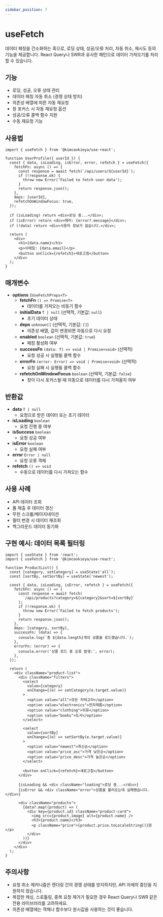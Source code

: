 ```yaml
---
sidebar_position: 7
---
```


# useFetch

데이터 페칭을 간소화하는 훅으로, 로딩 상태, 성공/오류 처리, 자동 취소, 재시도 등의 기능을 제공합니다. React Query나 SWR과 유사한 패턴으로 데이터 가져오기를 처리할 수 있습니다.

## 기능

- 로딩, 성공, 오류 상태 관리
- 데이터 페칭 자동 취소 (경쟁 상태 방지)
- 의존성 배열에 따른 자동 재요청
- 창 포커스 시 자동 재요청 옵션
- 성공/오류 콜백 함수 지원
- 수동 재요청 기능

## 사용법

```tsx
import { useFetch } from '@kimcookieya/use-react';

function UserProfile({ userId }) {
  const { data, isLoading, isError, error, refetch } = useFetch({
    fetchFn: async () => {
      const response = await fetch(`/api/users/${userId}`);
      if (!response.ok) {
        throw new Error('Failed to fetch user data');
      }
      return response.json();
    },
    deps: [userId],
    refetchOnWindowFocus: true,
  });
  
  if (isLoading) return <div>로딩 중...</div>;
  if (isError) return <div>에러: {error?.message}</div>;
  if (!data) return <div>사용자 정보가 없습니다.</div>;
  
  return (
    <div>
      <h1>{data.name}</h1>
      <p>이메일: {data.email}</p>
      <button onClick={refetch}>새로고침</button>
    </div>
  );
}
```

## 매개변수

- **options** `IUseFetchProps<T>`
  - **fetchFn** `() => Promise<T>`
    - 데이터를 가져오는 비동기 함수
  - **initialData** `T | null` (선택적, 기본값: `null`)
    - 초기 데이터 상태
  - **deps** `unknown[]` (선택적, 기본값: `[]`)
    - 의존성 배열, 값이 변경되면 자동으로 다시 요청
  - **enabled** `boolean` (선택적, 기본값: `true`)
    - 페칭 활성화 여부
  - **successFn** `(data: T) => void | Promise<void>` (선택적)
    - 요청 성공 시 실행될 콜백 함수
  - **errorFn** `(error: Error) => void | Promise<void>` (선택적)
    - 요청 실패 시 실행될 콜백 함수
  - **refetchOnWindowFocus** `boolean` (선택적, 기본값: `false`)
    - 창이 다시 포커스될 때 자동으로 데이터를 다시 가져올지 여부

## 반환값

- **data** `T | null`
  - 요청으로 받은 데이터 또는 초기 데이터
- **isLoading** `boolean`
  - 요청 진행 중 여부
- **isSuccess** `boolean`
  - 요청 성공 여부
- **isError** `boolean`
  - 요청 실패 여부
- **error** `Error | null`
  - 요청 오류 객체
- **refetch** `() => void`
  - 수동으로 데이터를 다시 가져오는 함수

## 사용 사례

- API 데이터 조회
- 폼 제출 후 데이터 갱신
- 무한 스크롤/페이지네이션
- 필터 변경 시 데이터 재조회
- 백그라운드 데이터 동기화

## 구현 예시: 데이터 목록 필터링

```tsx
import { useState } from 'react';
import { useFetch } from '@kimcookieya/use-react';

function ProductList() {
  const [category, setCategory] = useState('all');
  const [sortBy, setSortBy] = useState('newest');
  
  const { data, isLoading, isError, refetch } = useFetch({
    fetchFn: async () => {
      const response = await fetch(
        `/api/products?category=${category}&sort=${sortBy}`
      );
      if (!response.ok) {
        throw new Error('Failed to fetch products');
      }
      return response.json();
    },
    deps: [category, sortBy],
    successFn: (data) => {
      console.log(`총 ${data.length}개의 상품을 로드했습니다.`);
    },
    errorFn: (error) => {
      console.error('상품 로드 중 오류 발생:', error);
    },
  });
  
  return (
    <div className="product-list">
      <div className="filters">
        <select
          value={category}
          onChange={(e) => setCategory(e.target.value)}
        >
          <option value="all">모든 카테고리</option>
          <option value="electronics">전자제품</option>
          <option value="clothing">의류</option>
          <option value="books">도서</option>
        </select>
        
        <select
          value={sortBy}
          onChange={(e) => setSortBy(e.target.value)}
        >
          <option value="newest">최신순</option>
          <option value="price_asc">가격 낮은순</option>
          <option value="price_desc">가격 높은순</option>
        </select>
        
        <button onClick={refetch}>새로고침</button>
      </div>
      
      {isLoading && <div className="loading">로딩 중...</div>}
      {isError && <div className="error">상품을 불러오는데 실패했습니다.</div>}
      
      <div className="products">
        {data?.map((product) => (
          <div key={product.id} className="product-card">
            <img src={product.image} alt={product.name} />
            <h3>{product.name}</h3>
            <p className="price">{product.price.toLocaleString()}원</p>
          </div>
        ))}
      </div>
    </div>
  );
}
```

## 주의사항

- 요청 취소 메커니즘은 렌더링 간의 경쟁 상태를 방지하지만, API 자체의 중단을 지원하지 않습니다.
- 복잡한 캐싱, 스로틀링, 중복 요청 제거가 필요한 경우 React Query나 SWR 같은 전용 라이브러리를 고려하세요.
- 의존성 배열에는 객체나 함수보다 원시값을 사용하는 것이 좋습니다.
